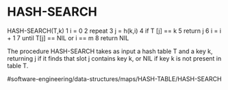 # HASH-SEARCH
HASH-SEARCH(T,k) 
1 i = 0 
2 repeat 
3   j = h(k,i)
4   if T [j] == k 
5     return j 
6   i = i + 1 
7 until T[j] == NIL or i == m
8 return NIL

The procedure HASH-SEARCH takes as input a hash table T and a key k, returning j if it finds that slot j contains key k, or NIL if key k is not present in table T.



#software-engineering/data-structures/maps/HASH-TABLE/HASH-SEARCH
